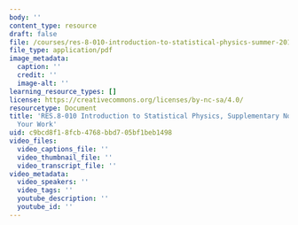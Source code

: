 ```yaml
---
body: ''
content_type: resource
draft: false
file: /courses/res-8-010-introduction-to-statistical-physics-summer-2018/mitres_8_010su18_sup1.pdf
file_type: application/pdf
image_metadata:
  caption: ''
  credit: ''
  image-alt: ''
learning_resource_types: []
license: https://creativecommons.org/licenses/by-nc-sa/4.0/
resourcetype: Document
title: 'RES.8-010 Introduction to Statistical Physics, Supplementary Notes 1: Presenting
  Your Work'
uid: c9bcd8f1-8fcb-4768-bbd7-05bf1beb1498
video_files:
  video_captions_file: ''
  video_thumbnail_file: ''
  video_transcript_file: ''
video_metadata:
  video_speakers: ''
  video_tags: ''
  youtube_description: ''
  youtube_id: ''
---
```

